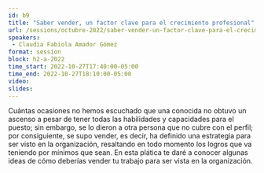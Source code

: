 ```yaml
---
id: b9
title: "Saber vender, un factor clave para el crecimiento profesional"
url: /sessions/octubre-2022/saber-vender-un-factor-clave-para-el-crecimiento-profesional
speakers:
 - Claudia Fabiola Amador Gómez
format: session
block: h2-a-2022
time_start: 2022-10-27T17:40:00-05:00
time_end: 2022-10-27T18:10:00-05:00
video:
slides:
---
```


Cuántas ocasiones no hemos escuchado que una conocida no obtuvo un ascenso a pesar de tener todas las habilidades y capacidades para el puesto; sin embargo, se lo dieron a otra persona que no cubre con el perfil; por consiguiente, se supo vender, es decir, ha definido una estrategia para ser visto en la organización, resaltando en todo momento los logros que va teniendo por mínimos que sean. En esta plática te daré a conocer algunas ideas de cómo deberías vender tu trabajo para ser vista en la organización.